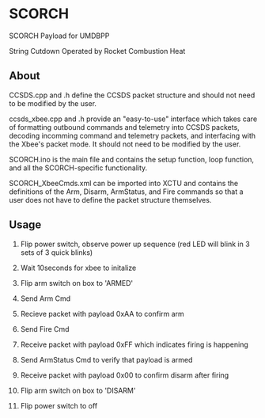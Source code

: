 # SCORCH
SCORCH Payload for UMDBPP

String Cutdown Operated by Rocket Combustion Heat

## About
CCSDS.cpp and .h define the CCSDS packet structure and should not need to be modified by the user.

ccsds_xbee.cpp and .h provide an "easy-to-use" interface which takes care of formatting outbound commands and telemetry into CCSDS packets, decoding incomming command and telemetry packets, and interfacing with the Xbee's packet mode. It should not need to be modified by the user.

SCORCH.ino is the main file and contains the setup function, loop function, and all the SCORCH-specific functionality.

SCORCH_XbeeCmds.xml can be imported into XCTU and contains the definitions of the Arm, Disarm, ArmStatus, and Fire commands so that a user does not have to define the packet structure themselves.

## Usage

1) Flip power switch, observe power up sequence (red LED will blink in 3 sets of 3 quick blinks)

2) Wait 10seconds for xbee to initalize

3) Flip arm switch on box to 'ARMED'

4) Send Arm Cmd

5) Recieve packet with payload 0xAA to confirm arm

6) Send Fire Cmd

7) Receive packet with payload 0xFF which indicates firing is happening

8) Send ArmStatus Cmd to verify that payload is armed

9) Receive packet with payload 0x00 to confirm disarm after firing

10) Flip arm switch on box to 'DISARM'

11) Flip power switch to off

